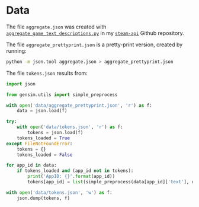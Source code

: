 # Data

The file `aggregate.json` was created with [`aggregate_game_text_descriptions.py`](https://github.com/woctezuma/steam-api/blob/master/aggregate_game_text_descriptions.py) in my [`steam-api`](https://github.com/woctezuma/steam-api) Github repository.

The file `aggregate_prettyprint.json` is a pretty-print version, created by running:

```bash
python -m json.tool aggregate.json > aggregate_prettyprint.json
```

The file `tokens.json` results from:

```python
import json

from gensim.utils import simple_preprocess

with open('data/aggregate_prettyprint.json', 'r') as f:
    data = json.load(f)

try:
    with open('data/tokens.json', 'r') as f:
        tokens = json.load(f)
    tokens_loaded = True
except FileNotFoundError:
    tokens = {}
    tokens_loaded = False

for app_id in data:
    if tokens_loaded and (app_id not in tokens):
        print('AppID: {}'.format(app_id))
        tokens[app_id] = list(simple_preprocess(data[app_id]['text'], deacc=True))

with open('data/tokens.json', 'w') as f:
    json.dump(tokens, f)
```
